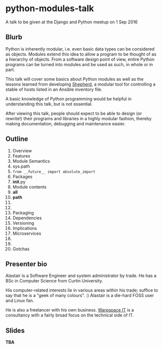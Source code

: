 # python-modules-talk
A talk to be given at the Django and Python meetup
on 1 Sep 2016

## Blurb
Python is inherently modular, i.e. even basic data types can be
considered as objects.  Modules extend this idea to allow a program to
be thought of as a hierarchy of objects.  From a software design point
of view, entire Python programs can be turned into modules and be used
as such, in whole or in part.

This talk will cover some basics about Python modules as well as the
lessons learned from developing
[Shepherd](https://github.com/unixnut/cloud-support/tree/master/shepherd),
a modular tool for controlling a stable of hosts listed in an Ansible
inventory file.

A basic knowledge of Python programming would be helpful in
understanding this talk, but is not essential.

After viewing this talk, people should expect to be able to design (or
rewrite!) their programs and libraries in a highly modular fashion,
thereby making documentation, debugging and maintenance easier.

## Outline

1. Overview
1. Features
1. Module Semantics
  1. sys.path
  1. `from __future__ import absolute_import`
1. Packages
  1. __init__.py
1. Module contents
  1. __all__
  1. __path__
1. 
1. 
1. Packaging
  1. Dependencies
  1. Versioning
1. Implications
  1. Microservices
  1. 
1. 
2. Gotchas

## Presenter bio

Alastair is a Software Engineer and system administrator by trade.  He has a BSc in Computer Science from Curtin University.

His computer-related interests lie in various areas within his trade; suffice to say that he is a "geek of many colours". :)  Alastair is a die-hard FOSS user and Linux fan.

He is also a freelancer with his own business.  [Warpspace IT](http://www.warpspace.net/) is a consultancy with a fairly broad focus on the technical side of IT.

## Slides

**TBA**
